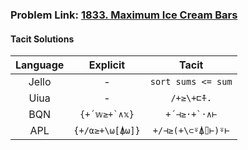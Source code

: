 ### Problem Link: [1833. Maximum Ice Cream Bars](https://leetcode.com/problems/maximum-ice-cream-bars/description/)

#### Tacit Solutions

| Language |    Explicit     |       Tacit        |
| :------: | :-------------: | :----------------: |
|  Jello   |        -        | `sort sums <= sum` |
|   Uiua   |        -        |     `/+≥\+⊏⍏.`     |
|   BQN    | ``{+´𝕨≥+`∧𝕩}``  |   ``+´⊣≥·+`·∧⊢``   |
|   APL    | `{+/⍺≥+\⍵[⍋⍵]}` | `+/⊣≥(+\⊂⍤⍋⌷⊢)⍤⊢`  |